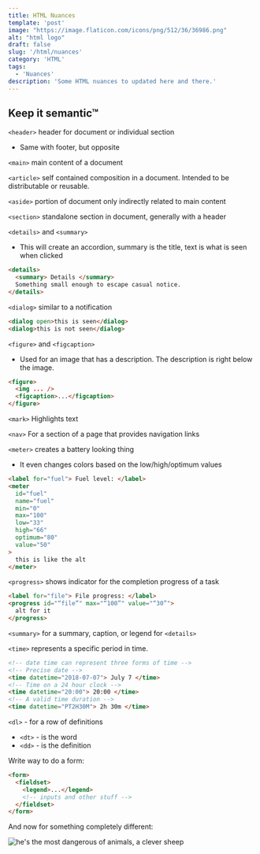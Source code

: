 ```yaml
---
title: HTML Nuances
template: 'post'
image: "https://image.flaticon.com/icons/png/512/36/36986.png"
alt: "html logo"
draft: false
slug: '/html/nuances'
category: 'HTML'
tags:
  - 'Nuances'
description: 'Some HTML nuances to updated here and there.'
---
```


## Keep it semantic™

`<header>` header for document or individual section

- Same with footer, but opposite

`<main>` main content of a document

`<article>` self contained composition in a document. Intended to be distributable or reusable.

`<aside>` portion of document only indirectly related to main content

`<section>` standalone section in document, generally with a header

`<details>` and `<summary>`

- This will create an accordion, summary is the title, text is what is seen when clicked

```html
<details>
  <summary> Details </summary>
  Something small enough to escape casual notice.
</details>
```

`<dialog>` similar to a notification

```html
<dialog open>this is seen</dialog>
<dialog>this is not seen</dialog>
```

`<figure>` and `<figcaption>`

- Used for an image that has a description. The description is right below the image.

```html
<figure>
  <img ... />
  <figcaption>...</figcaption>
</figure>
```

`<mark>` Highlights text

`<nav>` For a section of a page that provides navigation links

`<meter>` creates a battery looking thing

- It even changes colors based on the low/high/optimum values

```html
<label for="fuel"> Fuel level: </label>
<meter
  id="fuel"
  name="fuel"
  min="0"
  max="100"
  low="33"
  high="66"
  optimum="80"
  value="50"
>
  this is like the alt
</meter>
```

`<progress>` shows indicator for the completion progress of a task

```html
<label for="file"> File progress: </label>
<progress id="“file”" max="“100”" value="“30”">
  alt for it
</progress>
```

`<summary>` for a summary, caption, or legend for `<details>`

`<time>` represents a specific period in time.

```html
<!-- date time can represent three forms of time -->
<!-- Precise date -->
<time datetime="2018-07-07"> July 7 </time>
<!-- Time on a 24 hour clock -->
<time datetime="20:00"> 20:00 </time>
<!-- A valid time duration -->
<time datetime="PT2H30M"> 2h 30m </time>
```

`<dl>` - for a row of definitions

- `<dt>` - is the word
- `<dd>` - is the definition

Write way to do a form:

```html
<form>
  <fieldset>
    <legend>...</legend>
    <!-- inputs and other stuff -->
  </fieldset>
</form>
```

And now for something completely different:

![he's the most dangerous of animals, a clever sheep](https://66.media.tumblr.com/7f3685352beb94a4b3038b5de223082e/tumblr_p9k8au6cY41xufl2to7_250.gif)
